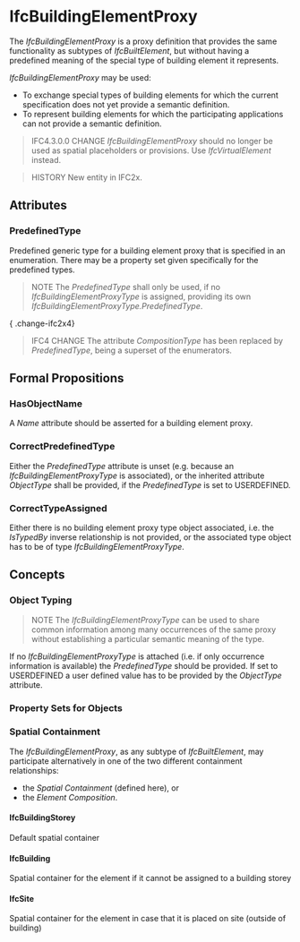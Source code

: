 # IfcBuildingElementProxy

The _IfcBuildingElementProxy_ is a proxy definition that provides the same functionality as subtypes of _IfcBuiltElement_, but without having a predefined meaning of the special type of building element it represents.<!-- end of definition -->

_IfcBuildingElementProxy_ may be used:

* To exchange special types of building elements for which the current specification does not yet provide a semantic definition.
* To represent building elements for which the participating applications can not provide a semantic definition.

> IFC4.3.0.0 CHANGE _IfcBuildingElementProxy_ should no longer be used as spatial placeholders or provisions. Use _IfcVirtualElement_ instead.

> HISTORY  New entity in IFC2x.

## Attributes

### PredefinedType
Predefined generic type for a building element proxy that is specified in an enumeration. There may be a property set given specifically for the predefined types.
> NOTE  The _PredefinedType_ shall only be used, if no _IfcBuildingElementProxyType_ is assigned, providing its own _IfcBuildingElementProxyType.PredefinedType_.

{ .change-ifc2x4}
> IFC4 CHANGE  The attribute _CompositionType_ has been replaced by _PredefinedType_, being a superset of the enumerators.

## Formal Propositions

### HasObjectName
A _Name_ attribute should be asserted for a building element proxy.

### CorrectPredefinedType
Either the _PredefinedType_ attribute is unset (e.g. because an _IfcBuildingElementProxyType_ is associated), or the inherited attribute _ObjectType_ shall be provided, if the _PredefinedType_ is set to USERDEFINED.

### CorrectTypeAssigned
Either there is no building element proxy type object associated, i.e. the _IsTypedBy_ inverse relationship is not provided, or the associated type object has to be of type _IfcBuildingElementProxyType_.

## Concepts

### Object Typing

> NOTE  The _IfcBuildingElementProxyType_ can be used to share common information among many occurrences of the same proxy without establishing a particular semantic meaning of the type.

If no _IfcBuildingElementProxyType_ is attached (i.e. if only occurrence information is available) the _PredefinedType_ should be provided. If set to USERDEFINED a user defined value has to be provided by the _ObjectType_ attribute.

### Property Sets for Objects



### Spatial Containment

The _IfcBuildingElementProxy_, as any subtype of _IfcBuiltElement_, may participate alternatively in one of the two different containment relationships:

* the _Spatial Containment_ (defined here), or
* the _Element Composition_.

#### IfcBuildingStorey

Default spatial container

#### IfcBuilding

Spatial container for the element if it cannot be assigned to a building storey

#### IfcSite

Spatial container for the element in case that it is placed on site (outside of building)

